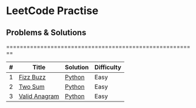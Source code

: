 LeetCode Practise 
========================================================

## Problems & Solutions
========================================================

| # | Title | Solution | Difficulty |
|---| ----- | -------- | ---------- |
|1|[Fizz Buzz ](https://leetcode.com/problems/fizz-buzz/) | [Python](./TopSWE/FizzBuzz/Fizzbuzz.py)|Easy|
|2|[Two Sum ](https://leetcode.com/problems/two-sum/) | [Python](./TopSWE/Two%20Sum/TwoSum.py)|Easy|
|3|[Valid Anagram ](https://leetcode.com/problems/valid-anagram/) | [Python](./TopSWE/Valid%20Anagram/ValidAnagram.py)|Easy|